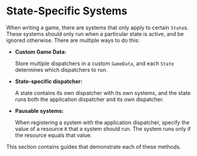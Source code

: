 # State-Specific Systems

When writing a game, there are systems that only apply to certain `State`s. These systems should only run when a particular state is active, and be ignored otherwise. There are multiple ways to do this:

* **Custom Game Data:**

    Store multiple dispatchers in a custom `GameData`, and each `State` determines which dispatchers to run.

* **State-specific dispatcher:**

    A state contains its own dispatcher with its own systems, and the state runs both the application dispatcher and its own dispatcher.

* **Pausable systems:**

    When registering a system with the application dispatcher, specify the value of a resource `R` that a system should run. The system runs only if the resource equals that value.

This section contains guides that demonstrate each of these methods.
